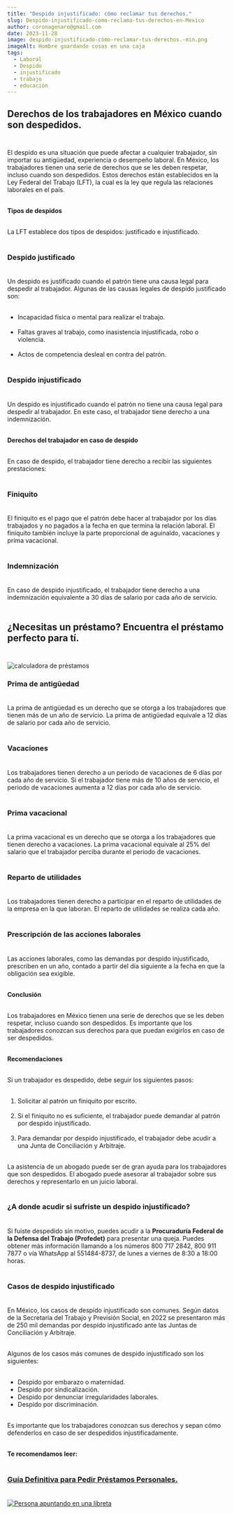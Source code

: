 ```yaml
---
title: "Despido injustificado: cómo reclamar tus derechos."
slug: Despido-injustificado-como-reclama-tus-derechos-en-Mexico
author: coronagenaro@gmail.com
date: 2023-11-28
image: despido-injustificado-cómo-reclamar-tus-derechos.-min.png
imageAlt: Hombre guardando cosas en una caja
tags:
  - Laboral
  - Despido
  - injustificado
  - trabajo
  - educación
---
```

## **Derechos de los trabajadores en México cuando son despedidos.**<br/><br/>

El despido es una situación que puede afectar a cualquier trabajador, sin importar su antigüedad, experiencia o desempeño laboral. En México, los trabajadores tienen una serie de derechos que se les deben respetar, incluso cuando son despedidos. Estos derechos están establecidos en la Ley Federal del Trabajo (LFT), la cual es la ley que regula las relaciones laborales en el país.<br/><br/>

**Tipos de despidos**<br/><br/>

La LFT establece dos tipos de despidos: justificado e injustificado.<br/><br/>

### **Despido justificado**<br/><br/>

Un despido es justificado cuando el patrón tiene una causa legal para despedir al trabajador. Algunas de las causas legales de despido justificado son:<br/><br/>

* Incapacidad física o mental para realizar el trabajo.<br/><br/>
* Faltas graves al trabajo, como inasistencia injustificada, robo o violencia.<br/><br/>
* Actos de competencia desleal en contra del patrón.<br/><br/>

### **Despido injustificado**<br/><br/>

Un despido es injustificado cuando el patrón no tiene una causa legal para despedir al trabajador. En este caso, el trabajador tiene derecho a una indemnización.<br/><br/>

**Derechos del trabajador en caso de despido**<br/><br/>

En caso de despido, el trabajador tiene derecho a recibir las siguientes prestaciones:<br/><br/>

### **Finiquito**<br/><br/>

El finiquito es el pago que el patrón debe hacer al trabajador por los días trabajados y no pagados a la fecha en que termina la relación laboral. El finiquito también incluye la parte proporcional de aguinaldo, vacaciones y prima vacacional.<br/><br/>

### **Indemnización**<br/><br/>

En caso de despido injustificado, el trabajador tiene derecho a una indemnización equivalente a 30 días de salario por cada año de servicio.<br/><br/>

<!--StartFragment-->

## **¿﻿Necesitas un préstamo? Encuentra el préstamo perfecto para tí.**<br/><br/>

![calculadora de préstamos](calculadora-oasis.png "calculadora de préstamos de Oasis Financiero")



### **Prima de antigüedad**<br/><br/>

La prima de antigüedad es un derecho que se otorga a los trabajadores que tienen más de un año de servicio. La prima de antigüedad equivale a 12 días de salario por cada año de servicio.<br/><br/>

### **Vacaciones**<br/><br/>

Los trabajadores tienen derecho a un periodo de vacaciones de 6 días por cada año de servicio. Si el trabajador tiene más de 10 años de servicio, el periodo de vacaciones aumenta a 12 días por cada año de servicio.<br/><br/>

### **Prima vacacional**<br/><br/>

La prima vacacional es un derecho que se otorga a los trabajadores que tienen derecho a vacaciones. La prima vacacional equivale al 25% del salario que el trabajador perciba durante el periodo de vacaciones.<br/><br/>

### **Reparto de utilidades**<br/><br/>

Los trabajadores tienen derecho a participar en el reparto de utilidades de la empresa en la que laboran. El reparto de utilidades se realiza cada año.<br/><br/>

### **Prescripción de las acciones laborales**<br/><br/>

Las acciones laborales, como las demandas por despido injustificado, prescriben en un año, contado a partir del día siguiente a la fecha en que la obligación sea exigible.<br/><br/>

**Conclusión**<br/><br/>

Los trabajadores en México tienen una serie de derechos que se les deben respetar, incluso cuando son despedidos. Es importante que los trabajadores conozcan sus derechos para que puedan exigirlos en caso de ser despedidos.<br/><br/>

**Recomendaciones**<br/><br/>

Si un trabajador es despedido, debe seguir los siguientes pasos:<br/><br/>

1. Solicitar al patrón un finiquito por escrito.<br/><br/>
2. Si el finiquito no es suficiente, el trabajador puede demandar al patrón por despido injustificado.<br/><br/>
3. Para demandar por despido injustificado, el trabajador debe acudir a una Junta de Conciliación y Arbitraje.<br/><br/>

La asistencia de un abogado puede ser de gran ayuda para los trabajadores que son despedidos. El abogado puede asesorar al trabajador sobre sus derechos y representarlo en un juicio laboral.<br/><br/>

### **¿﻿A donde acudir si sufriste un despido injustificado?**<br/><br/>

Si fuiste despedido sin motivo, puedes acudir a la **Procuraduría Federal de la Defensa del Trabajo (Profedet)** para presentar una queja. Puedes obtener más información llamando a los números 800 717 2842, 800 911 7877 o vía WhatsApp al 551484-8737, de lunes a viernes de 8:30 a 18:00 horas.<br/><br/>

### **Casos de despido injustificado**<br/><br/>

En México, los casos de despido injustificado son comunes. Según datos de la Secretaría del Trabajo y Previsión Social, en 2022 se presentaron más de 250 mil demandas por despido injustificado ante las Juntas de Conciliación y Arbitraje.<br/><br/>

Algunos de los casos más comunes de despido injustificado son los siguientes:<br/><br/>

* Despido por embarazo o maternidad.
* Despido por sindicalización.
* Despido por denunciar irregularidades laborales.
* Despido por discriminación.<br/><br/>

Es importante que los trabajadores conozcan sus derechos y sepan cómo defenderlos en caso de ser despedidos injustificadamente.<br/><br/>

**Te recomendamos leer:**<br/><br/>

<!--StartFragment-->

### [Guía Definitiva para Pedir Préstamos Personales.](https://oasisfinanciero.com/blog/2023-08-14/guia-definitiva-para-pedir-prestamos-personales/)<br/><br/>

[![Persona apuntando en una libreta](guia-de-prestamos.png "Guía Definitiva para Pedir Préstamos Personales.")](https://oasisfinanciero.com/blog/2023-08-14/guia-definitiva-para-pedir-prestamos-personales/)